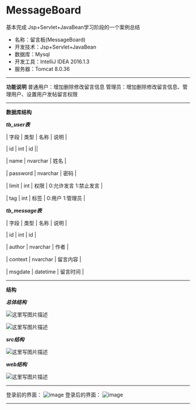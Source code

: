 # MessageBoard
基本完成
Jsp+Servlet+JavaBean学习阶段的一个案例总结

 - 名称：留言板(MessageBoard)
 - 开发技术：Jsp+Servlet+JavaBean
 - 数据库：Mysql
 - 开发工具：IntelliJ IDEA 2016.1.3
 - 服务器：Tomcat 8.0.36


----------


**功能说明**
普通用户：增加删除修改留言信息
管理员：增加删除修改留言信息、管理用户、设置用户发帖留言权限


----------


 **数据库结构**
 
 ***tb_user表***
 
 |  字段  |   类型  |   名称  |   说明  |

 |  id  |   int |   id  ||
 
 |  name    |   nvarchar    |   姓名  |
 
 |  password    |   nvarchar    |   密码  |
 
 |  limit   |   int |   权限  |   0:允许发言   1:禁止发言 |
 
 |  tag |   int |   标签  |   0:用户       1:管理员    |
 


***tb_message表***

 |  字段  |   类型  |   名称  |   说明  |
 

 |  id  |   int |   id  |
 
 |  author  |   nvarchar    |   作者  |
 
 |  context |   nvarchar    |   留言内容    |
 
 |  msgdate |   datetime    |   留言时间    |
 



----------

**结构**

***总体结构***

![这里写图片描述](http://img.blog.csdn.net/20160801124122806)


![这里写图片描述](http://img.blog.csdn.net/20160801124206509)

***src结构***

![这里写图片描述](http://img.blog.csdn.net/20160801124256525)

***web结构***

![这里写图片描述](http://img.blog.csdn.net/20160801124402727)


----------

登录前的界面：
![image](https://github.com/YEN-GitHub/MessageBoard/tree/master/Img/1.png)
登录后的界面：
![image](https://github.com/YEN-GitHub/MessageBoard/tree/master/Img/2.png)

----------


